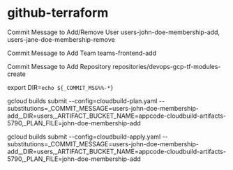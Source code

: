 # github-terraform
Commit Message to Add/Remove User
users-john-doe-membership-add, users-jane-doe-membership-remove

Commit Message to Add Team
teams-frontend-add

Commit Message to Add Repository
repositories/devops-gcp-tf-modules-create

export DIR=`echo ${_COMMIT_MSG%%-*}`

gcloud builds submit --config=cloudbuild-plan.yaml --substitutions=_COMMIT_MESSAGE=users-john-doe-membership-add,_DIR=users,_ARTIFACT_BUCKET_NAME=appcode-cloudbuild-artifacts-5790,_PLAN_FILE=john-doe-membership-add

gcloud builds submit --config=cloudbuild-apply.yaml --substitutions=_COMMIT_MESSAGE=users-john-doe-membership-add,_DIR=users,_ARTIFACT_BUCKET_NAME=appcode-cloudbuild-artifacts-5790,_PLAN_FILE=john-doe-membership-add
